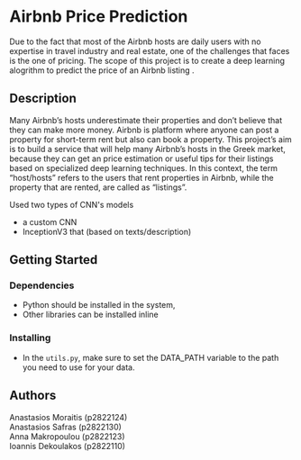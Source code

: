 # Airbnb Price Prediction

Due to the fact that most of the Airbnb hosts are daily users with no expertise in travel industry and real estate, one of the challenges that faces is the one of pricing. 
The scope of this project is to create a deep learning alogrithm to predict the price of an Airbnb listing .


## Description

Many Airbnb’s hosts underestimate their properties and don’t believe that they can make more money. Airbnb is platform where anyone can post a property for short-term rent but also can book a property.
This project’s aim is to build a service that will help many Airbnb’s hosts in the Greek market, because they can get an price estimation or useful tips for their listings based on specialized deep learning techniques. In this context, the term “host/hosts” refers to the users that rent properties in Airbnb, while the property that are rented, are called as “listings”.

Used two types of CNN's models
- a custom CNN
- InceptionV3 that (based on texts/description)

## Getting Started

### Dependencies

* Python should be installed in the system,
* Other libraries can be installed inline

### Installing

* In the `utils.py`, make sure to set the DATA_PATH variable to the path you need to use for your data.


## Authors

Anastasios Moraitis (p2822124)<br />
Anastasios Safras (p2822130)<br />
Anna Makropoulou (p2822123)<br />
Ioannis Dekoulakos (p2822110)
